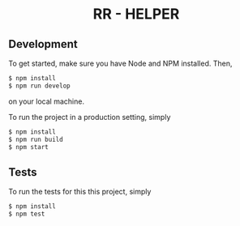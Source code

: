<h1 align="center">
    <!--<img alt="Remote Robot" title="Remote Robot" src="https://github.com/vzhou842/example-.io-game/blob/master/public/assets/icon.svg" width="140"> <br />-->
    RR - HELPER
</h1>

## Development

To get started, make sure you have Node and NPM installed. Then,

```bash
$ npm install
$ npm run develop
```

on your local machine.

To run the project in a production setting, simply

```bash
$ npm install
$ npm run build
$ npm start
```

## Tests

To run the tests for this this project, simply

```bash
$ npm install
$ npm test
```
